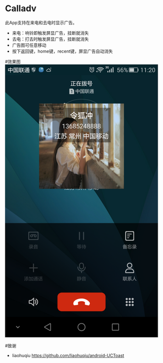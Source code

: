 # Calladv

此App支持在来电和去电时显示广告。
- 来电：响铃即触发屏显广告，挂断就消失
- 去电：打去时触发屏显广告，挂断就消失
- 广告图可任意移动
- 按下返回键，home键，recent键，屏显广告自动消失

#效果图
![pic.png](./pic.png "")

#致谢
- liaohuqiu https://github.com/liaohuqiu/android-UCToast



